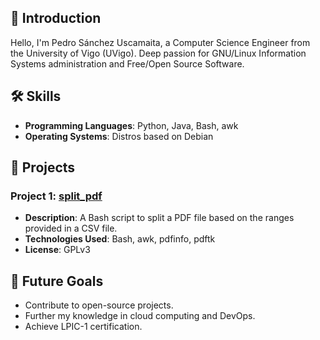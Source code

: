 ## 👋 Introduction
Hello, I'm Pedro Sánchez Uscamaita, a Computer Science Engineer from the University of Vigo (UVigo). Deep passion for GNU/Linux Information Systems administration and Free/Open Source Software.

## 🛠 Skills
- **Programming Languages**: Python, Java, Bash, awk
- **Operating Systems**: Distros based on Debian

## 📁 Projects
### Project 1: [split_pdf](https://github.com/pjfsu/split_pdf)
- **Description**: A Bash script to split a PDF file based on the ranges provided in a CSV file.
- **Technologies Used**: Bash, awk, pdfinfo, pdftk
- **License**: GPLv3

## 🚀 Future Goals
- Contribute to open-source projects.
- Further my knowledge in cloud computing and DevOps.
- Achieve LPIC-1 certification.

